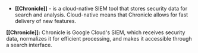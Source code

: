 - **[[Chronicle]]** -  is a cloud-native SIEM tool that stores security data for search and analysis. Cloud-native means that Chronicle allows for fast delivery of new features.

**[[Chronicle]]:** Chronicle is Google Cloud's SIEM, which receives security data, normalizes it for efficient processing, and makes it accessible through a search interface.